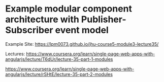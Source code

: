 # Example modular component architecture with Publisher-Subscriber event model


Example Site: https://lpm0073.github.io/jhu-course5-module3-lecture35/


Lectures:
https://www.coursera.org/learn/single-page-web-apps-with-angularjs/lecture/T6dUr/lecture-35-part-1-modules

https://www.coursera.org/learn/single-page-web-apps-with-angularjs/lecture/rSHtE/lecture-35-part-2-modules

